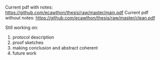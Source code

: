 Current pdf with notes: https://github.com/ecawthon/thesis/raw/master/main.pdf
Current pdf without notes: https://github.com/ecawthon/thesis/raw/master/clean.pdf

Still working on:
1. protocol description
2. proof sketches
3. making conclusion and abstract coherent
4. future work
